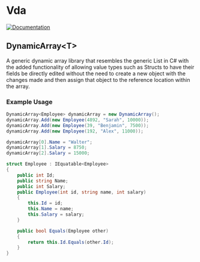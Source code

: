 # Vda

[![Documentation](https://img.shields.io/badge/Docs-Vda-blue)](http://htmlpreview.github.io/?https://github.com/holdoffear/Vda/blob/main/docs/build/html/index.html)
<!-- <a href="http://htmlpreview.github.io/?https://github.com/holdoffear/Vda/blob/main/docs/build/html/index.html" target="_blank">![Documentation](https://img.shields.io/badge/Docs-Vda-blue)</a> -->

## DynamicArray\<T>

A generic dynamic array library that resembles the generic List<T> in C# with the added functionality of allowing value types such as Structs to have their fields be directly edited without the need to create a new object with the changes made and then assign that object to the reference location within the array.

### Example Usage

```C#
DynamicArray<Employee> dynamicArray = new DynamicArray();
dynamicArray.Add(new Employee(4892, "Sarah", 10000));
dynamicArray.Add(new Employee(39, "Benjamin", 7500));
dynamicArray.Add(new Employee(192, "Alex", 11000));

dynamicArray[0].Name = "Walter";
dynamicArray[1].Salary = 8750;
dynamicArray[2].Salary = 15000;

struct Employee : IEquatable<Employee>
{
    public int Id;
    public string Name;
    public int Salary;
    public Employee(int id, string name, int salary)
    {
        this.Id = id;
        this.Name = name;
        this.Salary = salary;
    }

    public bool Equals(Employee other)
    {
        return this.Id.Equals(other.Id);
    }
}
```
